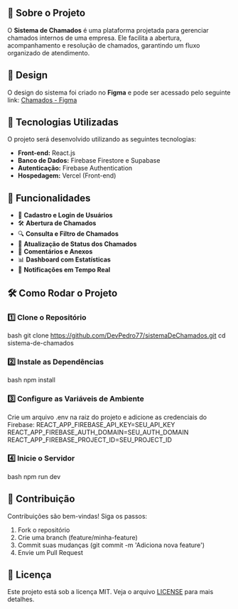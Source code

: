 ## 📄 Sobre o Projeto
O **Sistema de Chamados** é uma plataforma projetada para gerenciar chamados internos de uma empresa. Ele facilita a abertura, acompanhamento e resolução de chamados, garantindo um fluxo organizado de atendimento.

## 🎨 Design
O design do sistema foi criado no **Figma** e pode ser acessado pelo seguinte link:
[Chamados - Figma](https://www.figma.com/design/GeAkrbiGjhjXIkMFNTvTHR/Chamados?node-id=1-593)

## 🚀 Tecnologias Utilizadas
O projeto será desenvolvido utilizando as seguintes tecnologias:
- **Front-end:** React.js
- **Banco de Dados:** Firebase Firestore e Supabase
- **Autenticação:** Firebase Authentication
- **Hospedagem:** Vercel (Front-end)

## 📌 Funcionalidades
- 📌 **Cadastro e Login de Usuários**
- 🛠️ **Abertura de Chamados**
- 🔍 **Consulta e Filtro de Chamados**
- 📌 **Atualização de Status dos Chamados**
- 📝 **Comentários e Anexos**
- 📊 **Dashboard com Estatísticas**
- 🔔 **Notificações em Tempo Real**

## 🛠️ Como Rodar o Projeto
### 1️⃣ Clone o Repositório
bash
 git clone https://github.com/DevPedro77/sistemaDeChamados.git
 cd sistema-de-chamados


### 2️⃣ Instale as Dependências
bash
 npm install


### 3️⃣ Configure as Variáveis de Ambiente
Crie um arquivo .env na raiz do projeto e adicione as credenciais do Firebase:
REACT_APP_FIREBASE_API_KEY=SEU_API_KEY
REACT_APP_FIREBASE_AUTH_DOMAIN=SEU_AUTH_DOMAIN
REACT_APP_FIREBASE_PROJECT_ID=SEU_PROJECT_ID


### 4️⃣ Inicie o Servidor
bash
 npm run dev


## 📌 Contribuição
Contribuições são bem-vindas! Siga os passos:
1. Fork o repositório
2. Crie uma branch (feature/minha-feature)
3. Commit suas mudanças (git commit -m 'Adiciona nova feature')
4. Envie um Pull Request

## 📄 Licença
Este projeto está sob a licença MIT. Veja o arquivo [LICENSE](LICENSE) para mais detalhes.
